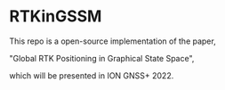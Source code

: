 # RTKinGSSM

This repo is a open-source implementation of the paper,

"Global RTK Positioning in Graphical State Space",

 which will be presented in ION GNSS+ 2022.